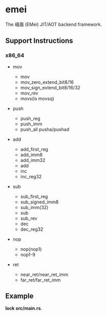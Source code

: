 # emei

The 峨眉 (EMei) JIT/AOT backend framework.

## Support Instructions

### x86_64

- mov
  - mov
  - mov_zero_extend_bit8/16
  - mov_sign_extend_bit8/16/32
  - mov_rev
  - movs(is movsq)
- push
  - push_reg
  - push_imm
  - push_all pusha/pushad

- add
  - add_first_reg
  - add_imm8
  - add_imm32
  - add
  - inc
  - inc_reg32

- sub
  - sub_first_reg
  - sub_signed_imm8
  - sub_imm(32)
  - sub
  - sub_rev
  - dec
  - dec_reg32

- nop
  - nop(nop1)
  - nop1-9

- ret
  - near_ret/near_ret_imm
  - far_ret/far_ret_imm

## Example

**lock src/main.rs**.
